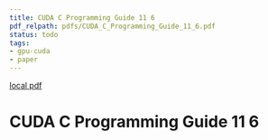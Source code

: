 ```yaml
---
title: CUDA C Programming Guide 11 6
pdf_relpath: pdfs/CUDA_C_Programming_Guide_11_6.pdf
status: todo
tags:
- gpu-cuda
- paper
---
```


[local pdf](../../../pdfs/CUDA_C_Programming_Guide_11_6.pdf)

# CUDA C Programming Guide 11 6
